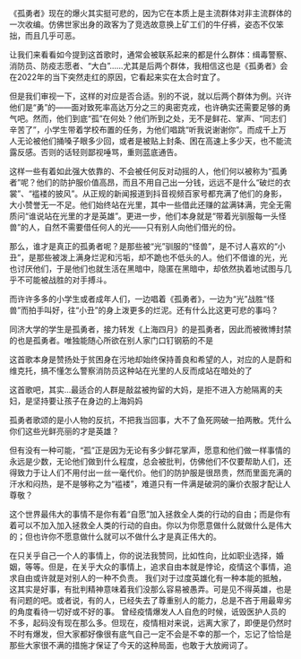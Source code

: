 

《孤勇者》现在的爆火其实挺可悲的，因为它在本质上是主流群体对非主流群体的一次收编。仿佛世家出身的政客为了竞选故意换上矿工们的牛仔裤，姿态不仅笨拙，而且几乎可恶。

让我们来看看如今提到这首歌时，通常会被联系起来的都是什么群体：缉毒警察、消防员、防疫志愿者、“大白”……尤其是后两个群体，我相信这也是《孤勇者》会在2022年的当下突然走红的原因，它看起来实在太合时宜了。

但是我们审视一下，这样的对应是否合适。别的不说，就以后两个群体为例。兴许他们是“勇”的——面对致死率高达万分之三的奥密克戎，也许确实还需要足够的勇气吧。然而，他们到底“孤”在何处？他们所到之处，无不是鲜花、掌声、“同志们辛苦了”，小学生带着学校布置的任务，为他们唱跳“听我说谢谢你”。而成千上万人无论被他们捅嗓子眼多少回，或者是被贴上封条、困在高速上多少天，也不能流露反感。否则的话轻则鄙视唾骂，重则蓝底通告。

这样一些有着如此强大依靠的、不会被任何反对动摇的人，他们何以被称为“孤勇者”呢？他们的防护服价值高昂，而且不用自己出一分钱，远远不是什么“破烂的衣裳”、“褴褛的披风”。从正规的新闻报道到抖音视频百家号都充满了他们的身影，大小赞誉无一不足。他们始终站在光里，其中一些借此还赚的盆满钵满，完全无需质问“谁说站在光里的才是英雄”。更进一步，他们本身就是“带着光驯服每一头怪兽”的人，自然不需要借任何人的光——只有别人向他们借光的份。

那么，谁才是真正的孤勇者呢？是那些被“光”驯服的“怪兽”，是不讨人喜欢的“小丑”，是那些被泼上满身烂泥和污垢，却不跪也不低头的人。他们不借谁的光，光也讨厌他们，于是他们也就生活在黑暗中，隐匿在黑暗中，却依然执着地试图与几乎不可能被战胜的对手搏斗。

而许许多多的小学生或者成年人们，一边唱着《孤勇者》，一边为“光”战胜“怪兽”而拍手叫好，往“小丑”的身上泼更多的烂泥。还有什么比这更可悲的事吗？



同济大学的学生是孤勇者，接力转发《上海四月》的是孤勇者，因此而被微博封禁的也是孤勇者。唯独能随心所欲在别人家门口钉钢筋的不是

这首歌本身是赞扬处于贫困身在污地却始终保持善良和希望的人，对应的人是蔚和维克托，搞不懂怎么警察消防员这种站在光里的人反而成站在暗处的了

这首歌吧，其实...最适合的人群是敲盆被拘留的大妈，是拒不进入方舱隔离的夫妇，是坚持要让孩子在身边的上海妈妈

孤勇者歌颂的是小人物的反抗，不把我当回事，大不了鱼死网破一拍两散。凭什么你们这些光鲜亮丽的才是英雄？

但有没有一种可能，“孤”正是因为无论有多少鲜花掌声，愿意和他们做一样事情的永远是少数，无论他们做到什么程度，总会被批判，仿佛他们不仅要帮助人们，还得致力于让人们不用付出一丝一毫代价。他们的防护服是很昂贵，然而里面充满的汗水和闷热，是不是够称之为“褴褛”，难道只有一件满是破洞的廉价衣服才配让人尊敬？

这个世界最伟大的事情不是你有着“自愿”加入拯救全人类的行动的自由；而是你有着可以不加入加入拯救全人类的行动的自由。你以为你愿意做什么就做什么是伟大的；但也许你不愿意做什么就可以不做什么才是真正伟大的。

在只关乎自己一个人的事情上，你的说法我赞同，比如性向，比如职业选择，婚姻，等等。但是，在关乎大众的事情上，追求自由本就是悖论，疫情这个事情，追求自由或许就是对别人的一种不负责。
我们对于过度英雄化有一种本能的抵触，这其实是好事，有批判精神意味着我们没那么容易被愚弄。可是见不得英雄，也是有问题的吧。或者说，有的人，已经失去了尊重别人的能力，总是不吝于用最卑劣的角度看待一切好或不好的事。
曾经疫情爆发人人自危的时候，诋毁医护人员的不多，起码没有现在那么多。但现在，疫情相对来说，远离大家了，即便是仍然时不时有爆发，但大家都好像很有底气自己一定不会是不幸的那一个，忘记了恰恰是那些大家很不满的措施才保证了今天的这种局面，也敢于大放阙词了。